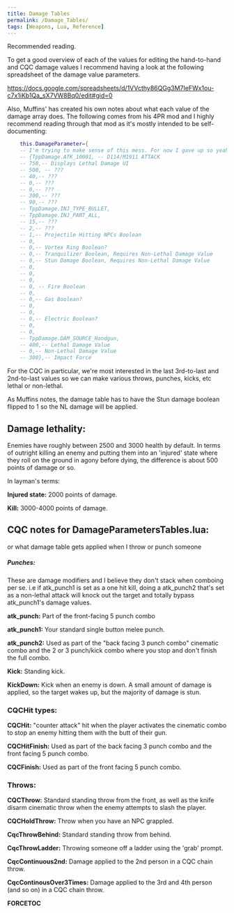 ```yaml
---
title: Damage Tables
permalink: /Damage_Tables/
tags: [Weapons, Lua, Reference]
---
```


Recommended reading.

To get a good overview of each of the values for editing the
hand-to-hand and CQC damage values I recommend having a look at the
following spreadsheet of the damage value parameters.

<https://docs.google.com/spreadsheets/d/1VVcthy86QGg3M7IeFWx1ou-c7x1iKb1Qa_sX7VW8Bq0/edit#gid=0>

Also, Muffins' has created his own notes about what each value of the
damage array does. The following comes from his 4PR mod and I highly
recommend reading through that mod as it's mostly intended to be
self-documenting:

```lua
    this.DamageParameter={
    -- I'm trying to make sense of this mess. For now I gave up so yeah.
    -- {TppDamage.ATK_10001, -- D114/M1911 ATTACK
    -- 750,-- Displays Lethal Damage UI
    -- 500, -- ???
    -- 40,-- ???
    -- 0,-- ???
    -- 0,-- ???
    -- 300,-- ???
    -- 90,-- ???
    -- TppDamage.INJ_TYPE_BULLET,
    -- TppDamage.INJ_PART_ALL,
    -- 15,-- ???
    -- 2,-- ???
    -- 1,-- Projectile Hitting NPCs Boolean
    -- 0,
    -- 0,-- Vortex Ring Boolean?
    -- 0,-- Tranquilizer Boolean, Requires Non-Lethal Damage Value
    -- 0,-- Stun Damage Boolean, Requires Non-Lethal Damage Value
    -- 0,
    -- 0,
    -- 0,
    -- 0, -- Fire Boolean
    -- 0,
    -- 0,-- Gas Boolean?
    -- 0,
    -- 0,
    -- 0,-- Electric Boolean?
    -- 0,
    -- 0,
    -- TppDamage.DAM_SOURCE_Handgun,
    -- 400,-- Lethal Damage Value
    -- 0,-- Non-Lethal Damage Value
    -- 300},-- Impact Force
```

For the CQC in particular, we're most interested in the last 3rd-to-last
and 2nd-to-last values so we can make various throws, punches, kicks,
etc lethal or non-lethal.

As Muffins notes, the damage table has to have the Stun damage boolean
flipped to 1 so the NL damage will be applied.

## **Damage lethality:**

Enemies have roughly between 2500 and 3000 health by default. In terms
of outright killing an enemy and putting them into an 'injured' state
where they roll on the ground in agony before dying, the difference is
about 500 points of damage or so.

In layman's terms:

**Injured state:** 2000 points of damage.

**Kill:** 3000-4000 points of damage.



## CQC notes for DamageParametersTables.lua:

or what damage table gets applied when I throw or punch someone



##### Punches:

These are damage modifiers and I believe they don't stack when comboing
per se. i.e if atk_punch1 is set as a one hit kill, doing a atk_punch2
that's set as a non-lethal attack will knock out the target and totally
bypass atk_punch1's damage values.

**atk_punch:** Part of the front-facing 5 punch combo

**atk_punch1:** Your standard single button melee punch.

**atk_punch2:** Used as part of the "back facing 3 punch combo"
cinematic combo and the 2 or 3 punch/kick combo where you stop and don't
finish the full combo.

**Kick:** Standing kick.

**KickDown:** Kick when an enemy is down. A small amount of damage is
applied, so the target wakes up, but the majority of damage is stun.



### CQCHit types:

**CQCHit:** "counter attack" hit when the player activates the cinematic
combo to stop an enemy hitting them with the butt of their gun.

**CQCHitFinish:** Used as part of the back facing 3 punch combo and the
front facing 5 punch combo.

**CQCFinish:** Used as part of the front facing 5 punch combo.



### Throws:

**CQCThrow:** Standard standing throw from the front, as well as the
knife disarm cinematic throw when the enemy attempts to slash the
player.

**CQCHoldThrow:** Throw when you have an NPC grappled.

**CqcThrowBehind:** Standard standing throw from behind.

**CqcThrowLadder:** Throwing someone off a ladder using the 'grab'
prompt.

**CqcContinuous2nd:** Damage applied to the 2nd person in a CQC chain
throw.

**CqcContinousOver3Times:** Damage applied to the 3rd and 4th person
(and so on) in a CQC chain throw.

__FORCETOC__

